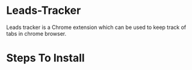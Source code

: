# Leads-Tracker
Leads tracker is a Chrome extension which can be used to keep track of tabs in chrome browser.
<h1> Steps To Install </h1>
